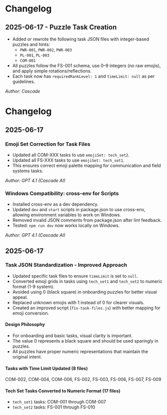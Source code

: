 # Changelog

## 2025-06-17 - Puzzle Task Creation
- Added or rewrote the following task JSON files with integer-based puzzles and hints:
  - `PWR-001`, `PWR-002`, `PWR-003`
  - `PL-001`, `PL-003`
  - `COM-001`
- All puzzles follow the FS-001 schema, use 0–9 integers (no raw emojis), and apply simple rotations/reflections.
- Each task now has `requiredRankLevel: 1` and `timeLimit: null` as per guidelines.

_Author: Cascade_

# Changelog

## 2025-06-17

### Emoji Set Correction for Task Files
- Updated all COM-XXX tasks to use `emojiSet: tech_set2`.
- Updated all FS-XXX tasks to use `emojiSet: tech_set1`.
- This ensures correct emoji palette mapping for communication and field systems tasks.

_Author: GPT 4.1 (Cascade AI)_

### Windows Compatibility: cross-env for Scripts
- Installed cross-env as a dev dependency.
- Updated `dev` and `start` scripts in package.json to use cross-env, allowing environment variables to work on Windows.
- Removed invalid JSON comments from package.json after lint feedback.
- Tested: `npm run dev` now works locally on Windows.

_Author: GPT 4.1 (Cascade AI)_


## 2025-06-17

### Task JSON Standardization - Improved Approach

- Updated specific task files to ensure `timeLimit` is set to `null`.
- Converted emoji grids in tasks using `tech_set1` and `tech_set2` to numeric format (1-9 system).
- Avoided using 0 (black square) in onboarding puzzles for better visual appeal.
- Replaced unknown emojis with 1 instead of 0 for clearer visuals.
- Created an improved script (`fix-task-files.js`) with better mapping for emoji conversion.

#### Design Philosophy
- For onboarding and basic tasks, visual clarity is important.
- The value 0 represents a black square and should be used sparingly in puzzles.
- All puzzles have proper numeric representations that maintain the original intent.

#### Tasks with Time Limit Updated (8 files)
COM-002, COM-004, COM-006, FS-002, FS-003, FS-006, FS-007, FS-009

#### Tech Set Tasks Converted to Numeric Format (17 files)
- `tech_set1` tasks: COM-001 through COM-007
- `tech_set2` tasks: FS-001 through FS-010
